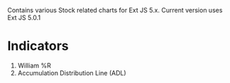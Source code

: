 Contains various Stock related charts for Ext JS 5.x. Current version uses Ext JS 5.0.1

Indicators
==========

1. William %R
2. Accumulation Distribution Line (ADL)
